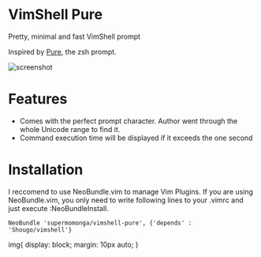 # VimShell Pure

Pretty, minimal and fast VimShell prompt

Inspired by [Pure](https://github.com/sindresorhus/pure), the zsh prompt.

![screenshot](https://raw.github.com/supermomonga/vimshell-pure.vim/master/screenshot.png)



# Features

* Comes with the perfect prompt character. Author went through the whole Unicode range to find it.
* Command execution time will be displayed if it exceeds the one second


# Installation

I reccomend to use NeoBundle.vim to manage Vim Plugins.
If you are using NeoBundle.vim, you only need to write following lines to your .vimrc and just execute :NeoBundleInstall.

    NeoBundle 'supermomonga/vimshell-pure', {'depends' : 'Shougo/vimshell'}



img{
  display: block;
  margin: 10px auto;
}
